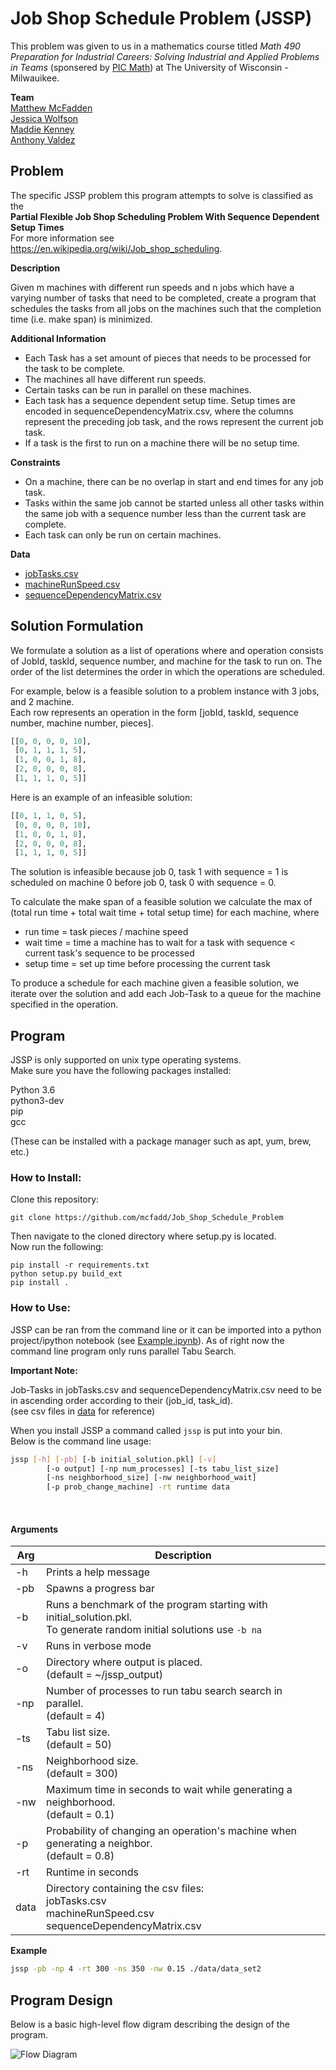 # Job Shop Schedule Problem (JSSP)

This problem was given to us in a mathematics course titled *Math 490 Preparation for Industrial Careers: Solving Industrial and Applied Problems in Teams* (sponsered by [PIC Math](https://www.maa.org/programs-and-communities/professional-development/pic-math)) at The University of Wisconsin - Milwauikee.

**Team**  
[Matthew McFadden](https://github.com/mcfadd)  
[Jessica Wolfson](https://github.com/JFWolfson)  
[Maddie Kenney](https://github.com/MaddieKenney)  
[Anthony Valdez ](https://github.com/avaldez96)  

## Problem

The specific JSSP problem this program attempts to solve is classified as the  
**Partial Flexible Job Shop Scheduling Problem With Sequence Dependent Setup Times**  
For more information see https://en.wikipedia.org/wiki/Job_shop_scheduling.

**Description**

Given m machines with different run speeds and n jobs which have a varying number of tasks that need to be completed, create a program that schedules the tasks from all jobs on the machines such that the completion time (i.e. make span) is minimized.

**Additional Information**  
* Each Task has a set amount of pieces that needs to be processed for the task to be complete.
* The machines all have different run speeds.
* Certain tasks can be run in parallel on these machines.
* Each task has a sequence dependent setup time. Setup times are encoded in sequenceDependencyMatrix.csv, where the columns represent the preceding job task, and the rows represent the current job task.
* If a task is the first to run on a machine there will be no setup time.

**Constraints**  
* On a machine, there can be no overlap in start and end times for any job task.
* Tasks within the same job cannot be started unless all other tasks within the same job with a sequence number less than the current task are complete.
* Each task can only be run on certain machines.

**Data**  
* [jobTasks.csv](https://github.com/mcfadd/Job_Shop_Schedule_Problem/tree/master/data/data_set2/jobTasks.csv)
* [machineRunSpeed.csv](https://github.com/mcfadd/Job_Shop_Schedule_Problem/blob/master/data/data_set2/machineRunSpeed.csv)
* [sequenceDependencyMatrix.csv](https://github.com/mcfadd/Job_Shop_Schedule_Problem/blob/master/data/data_set2/sequenceDependencyMatrix.csv)

## Solution Formulation

We formulate a solution as a list of operations where and operation consists of JobId, taskId, sequence number, and machine for the task to run on. The order of the list determines the order in which the operations are scheduled.

For example, below is a feasible solution to a problem instance with 3 jobs, and 2 machine.  
Each row represents an operation in the form [jobId, taskId, sequence number, machine number, pieces].  

```python
[[0, 0, 0, 0, 10],
 [0, 1, 1, 1, 5],
 [1, 0, 0, 1, 8],
 [2, 0, 0, 0, 8],
 [1, 1, 1, 0, 5]]
```

Here is an example of an infeasible solution:

```python
[[0, 1, 1, 0, 5],
 [0, 0, 0, 0, 10],
 [1, 0, 0, 1, 8],
 [2, 0, 0, 0, 8],
 [1, 1, 1, 0, 5]]
```

The solution is infeasible because job 0, task 1 with sequence = 1 is scheduled on machine 0 before job 0, task 0 with sequence = 0.

To calculate the make span of a feasible solution we calculate the max of (total run time + total wait time + total setup time) for each machine, where

* run time = task pieces / machine speed
* wait time = time a machine has to wait for a task with sequence < current task's sequence to be processed 
* setup time = set up time before processing the current task


To produce a schedule for each machine given a feasible solution, we iterate over the solution and add each Job-Task to a queue for the machine specified in the operation.

## Program

JSSP is only supported on unix type operating systems.  
Make sure you have the following packages installed:

Python 3.6  
python3-dev   
pip  
gcc

(These can be installed with a package manager such as apt, yum, brew, etc.)

### How to Install:
Clone this repository:
```
git clone https://github.com/mcfadd/Job_Shop_Schedule_Problem
```
Then navigate to the cloned directory where setup.py is located.  
Now run the following:
```
pip install -r requirements.txt
python setup.py build_ext
pip install .
```

### How to Use:

JSSP can be ran from the command line or it can be imported into a python project/ipython notebook (see [Example.ipynb](https://github.com/mcfadd/Job_Shop_Schedule_Problem/blob/master/Example.ipynb)).
As of right now the command line program only runs parallel Tabu Search. 

**Important Note:**

Job-Tasks in jobTasks.csv and sequenceDependencyMatrix.csv need to be in ascending order according to their (job_id, task_id).  
(see csv files in [data](https://github.com/mcfadd/Job_Shop_Schedule_Problem/tree/master/data/data_set2) for reference)


When you install JSSP a command called `jssp` is put into your bin.  
Below is the command line usage:

```bash
jssp [-h] [-pb] [-b initial_solution.pkl] [-v] 
        [-o output] [-np num_processes] [-ts tabu_list_size] 
        [-ns neighborhood_size] [-nw neighborhood_wait] 
        [-p prob_change_machine] -rt runtime data
```

<br>

#### Arguments  

| Arg | Description |
| --- | --- |
| -h | Prints a help message |
| -pb | Spawns a progress bar |
| -b | Runs a benchmark of the program starting with initial_solution.pkl. <br> To generate random initial solutions use `-b na` |
| -v | Runs in verbose mode |
| -o | Directory where output is placed. <br> (default = ~/jssp_output) |
| -np | Number of processes to run tabu search search in parallel. <br> (default = 4) |
| -ts | Tabu list size. <br> (default = 50) |
| -ns | Neighborhood size. <br> (default = 300) |
| -nw | Maximum time in seconds to wait while generating a neighborhood. <br> (default = 0.1) |  
| -p |  Probability of changing an operation's machine when generating a neighbor. <br> (default = 0.8) |
| -rt | Runtime in seconds |
| data | Directory containing the csv files: <br> jobTasks.csv <br> machineRunSpeed.csv <br> sequenceDependencyMatrix.csv|  


**Example**  

```bash
jssp -pb -np 4 -rt 300 -ns 350 -nw 0.15 ./data/data_set2
```

## Program Design

Below is a basic high-level flow digram describing the design of the program.

![Flow Diagram](diagrams/Flow_Diagram.png)  


